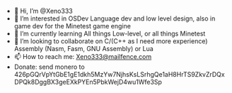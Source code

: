 - 👋 Hi, I’m @Xeno333
- 👀 I’m interested in OSDev Language dev and low level design, also in game dev for the Minetest game engine
- 🌱 I’m currently learning All things Low-level, or all things Minetest
- 💞️ I’m looking to collaborate on C/(C++ as I need more experience) Assembly (Nasm, Fasm, GNU Assembly) or Lua
- 📫 How to reach me: Xeno333@mailfence.com
- Donate: send monero to 426pGQrVpYtGbE1gE1dkh5MzYw7NjhsKsLSrhgQe1aH8HrTS9ZkvZrDQxDPQk8DggBX3geEXkPYEn5PbkWejD4wu1Wfe3Sp

<!---
Xeno333/Xeno333 is a ✨ special ✨ repository because its `README.md` (this file) appears on your GitHub profile.
You can click the Preview link to take a look at your changes.
--->
